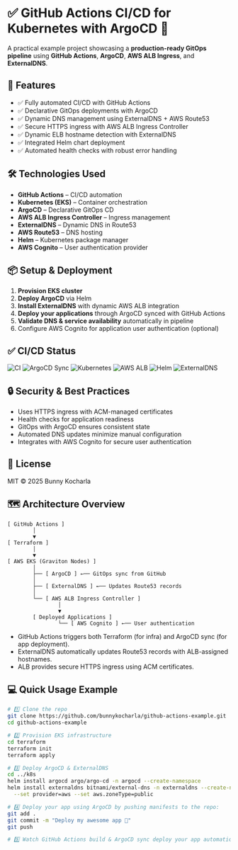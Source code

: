# ✅ GitHub Actions CI/CD for Kubernetes with ArgoCD 🧮

A practical example project showcasing a **production-ready GitOps pipeline** using **GitHub Actions**, **ArgoCD**, **AWS ALB Ingress**, and **ExternalDNS**.

## 🚀 Features

- ✅ Fully automated CI/CD with GitHub Actions
- ✅ Declarative GitOps deployments with ArgoCD
- ✅ Dynamic DNS management using ExternalDNS + AWS Route53
- ✅ Secure HTTPS ingress with AWS ALB Ingress Controller
- ✅ Dynamic ELB hostname detection with ExternalDNS
- ✅ Integrated Helm chart deployment
- ✅ Automated health checks with robust error handling

## 🛠 Technologies Used

- **GitHub Actions** – CI/CD automation
- **Kubernetes (EKS)** – Container orchestration
- **ArgoCD** – Declarative GitOps CD
- **AWS ALB Ingress Controller** – Ingress management
- **ExternalDNS** – Dynamic DNS in Route53
- **AWS Route53** – DNS hosting
- **Helm** – Kubernetes package manager
- **AWS Cognito** – User authentication provider

## 📦 Setup & Deployment

1. **Provision EKS cluster**  
2. **Deploy ArgoCD** via Helm
3. **Install ExternalDNS** with dynamic AWS ALB integration
4. **Deploy your applications** through ArgoCD synced with GitHub Actions
5. **Validate DNS & service availability** automatically in pipeline
6. Configure AWS Cognito for application user authentication (optional)

## ✅ CI/CD Status

![CI](https://github.com/bunnykocharla/github-actions-example/actions/workflows/deploy.yml/badge.svg)
![ArgoCD Sync](https://img.shields.io/badge/ArgoCD-Synced-brightgreen?logo=argo)
![Kubernetes](https://img.shields.io/badge/Kubernetes-EKS-blue?logo=kubernetes)
![AWS ALB](https://img.shields.io/badge/Ingress-ALB-brightgreen?logo=amazon-aws)
![Helm](https://img.shields.io/badge/Helm-Enabled-blue?logo=helm)
![ExternalDNS](https://img.shields.io/badge/ExternalDNS-Active-success?logo=amazon-aws)

## 🔒 Security & Best Practices

- Uses HTTPS ingress with ACM-managed certificates
- Health checks for application readiness
- GitOps with ArgoCD ensures consistent state
- Automated DNS updates minimize manual configuration
- Integrates with AWS Cognito for secure user authentication

## 📄 License

MIT © 2025 Bunny Kocharla

## 🗺 Architecture Overview

```
[ GitHub Actions ]
        │
        ▼
[ Terraform ]
        │
        ▼
[ AWS EKS (Graviton Nodes) ]
        │
        ├── [ ArgoCD ] ←── GitOps sync from GitHub
        │
        ├── [ ExternalDNS ] ←── Updates Route53 records
        │
        └── [ AWS ALB Ingress Controller ]
                │
                ▼
        [ Deployed Applications ]
                └── [ AWS Cognito ] ←── User authentication
```

- GitHub Actions triggers both Terraform (for infra) and ArgoCD sync (for app deployment).
- ExternalDNS automatically updates Route53 records with ALB-assigned hostnames.
- ALB provides secure HTTPS ingress using ACM certificates.

## 💻 Quick Usage Example

```bash
# 1️⃣ Clone the repo
git clone https://github.com/bunnykocharla/github-actions-example.git
cd github-actions-example

# 2️⃣ Provision EKS infrastructure
cd terraform
terraform init
terraform apply

# 3️⃣ Deploy ArgoCD & ExternalDNS
cd ../k8s
helm install argocd argo/argo-cd -n argocd --create-namespace
helm install externaldns bitnami/external-dns -n externaldns --create-namespace \
  --set provider=aws --set aws.zoneType=public

# 4️⃣ Deploy your app using ArgoCD by pushing manifests to the repo:
git add .
git commit -m "Deploy my awesome app 🚀"
git push

# 5️⃣ Watch GitHub Actions build & ArgoCD sync deploy your app automatically!
```

